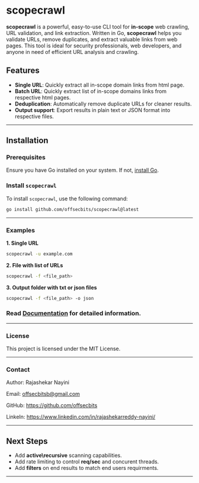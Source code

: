 # scopecrawl

**scopecrawl** is a powerful, easy-to-use CLI tool for **in-scope** web crawling, URL validation, and link extraction. Written in Go, **scopecrawl** helps you validate URLs, remove duplicates, and extract valuable links from web pages. This tool is ideal for security professionals, web developers, and anyone in need of efficient URL analysis and crawling.

## Features

- **Single URL**: Quickly extract all in-scope domain links from html page.
- **Batch URL**: Quickly extract list of in-scope domains links from respective html pages.
- **Deduplication**: Automatically remove duplicate URLs for cleaner results.
- **Output support**: Export results in plain text or JSON format into respective files.

---  

## Installation

### Prerequisites

Ensure you have Go installed on your system. If not, [install Go](https://golang.org/doc/install).

### Install `scopecrawl`

To install `scopecrawl`, use the following command:

```bash
go install github.com/offsecbits/scopecrawl@latest
```
---

### Examples

**1. Single URL**
```bash
scopecrawl -u example.com
```
**2. File with list of URLs**
```bash
scopecrawl -f <file_path>
```
**3. Output folder with txt or json files**
```bash
scopecrawl -f <file_path> -o json
```
### **Read [Documentation](./DOCUMENTATION.md) for detailed information.**

---

### **License**

This project is licensed under the MIT License.

---

### **Contact**

Author: Rajashekar Nayini

Email: offsecbitsb@gmail.com

GitHub: https://github.com/offsecbits

LinkeIn: https://www.linkedin.com/in/rajashekarreddy-nayini/

---

## **Next Steps**
* Add **active\recursive** scanning capabilities.
* Add rate limiting to control **req/sec** and concurent threads.
* Add **filters** on end results to match end users requirments.
---


